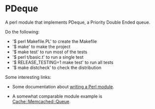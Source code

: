 # PDeque

A perl module that implements PDeque, a Priority Double Ended queue.

Do the following:

- '$ perl Makefile.PL' to create the Makefile
- '$ make' to make the project
- '$ make test' to run most of the tests
- '$ perl t/basic.t' to run a single test
- '$ RELEASE_TESTING=1 make test' to run all tests
- '$ make distcheck' to check the distribution

Some interesting links:

- Some documentation about [writing a Perl module](https://perldoc.perl.org/perlnewmod).

- A somewhat comparable module example is [Cache::Memcached::Queue](https://metacpan.org/dist/Cache-Memcached-Queue).
